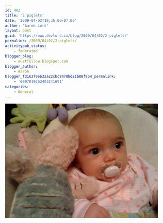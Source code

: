 ```yaml
---
id: 402
title: '2 piglets'
date: '2009-04-02T19:36:00-07:00'
author: 'Aaron Lord'
layout: post
guid: 'https://www.devlord.io/blog/2009/04/02/2-piglets/'
permalink: /2009/04/02/2-piglets/
activitypub_status:
    - federated
blogger_blog:
    - mustfollow.blogspot.com
blogger_author:
    - Aaron
blogger_f316279e632a22cbc8478bd21b80f9b4_permalink:
    - '6097019562403241691'
categories:
    - General
---
```


<p class="mobile-photo"><a href="/assets/img/2011/10/photo-784545.jpg"><img src="/assets/img/2011/10/photo-784545.jpg?w=300" border="0" alt="" /></a></p><div class="blogger-post-footer"><img width='1' height='1' src="/2-piglets/"' /></div>
